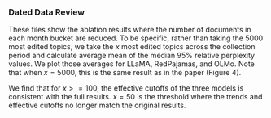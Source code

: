 ### Dated Data Review

These files show the ablation results where the number of documents in each month bucket are reduced. To be specific, rather than taking the 5000 most edited topics, we take the $x$ most edited topics across the collection period and calculate average mean of the median 95% relative perplexity values. We plot those averages for LLaMA, RedPajamas, and OLMo. Note that when $x=5000$, this is the same result as in the paper (Figure 4).

We find that for $x >= 100$, the effective cutoffs of the three models is consistent with the full results. $x=50$ is the threshold where the trends and effective cutoffs no longer match the original results.
